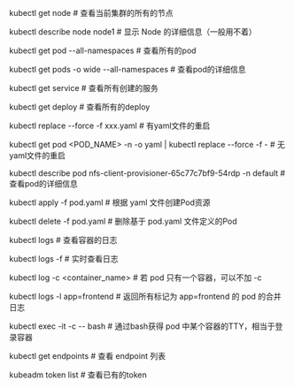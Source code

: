 

kubectl get node # 查看当前集群的所有的节点

kubectl describe node node1 # 显示 Node 的详细信息（一般用不着）

kubectl get pod --all-namespaces # 查看所有的pod

kubectl get pods -o wide --all-namespaces # 查看pod的详细信息

kubectl get service # 查看所有创建的服务

kubectl get deploy # 查看所有的deploy

kubectl replace --force -f xxx.yaml # 有yaml文件的重启

kubectl get pod <POD_NAME> -n <NAMESPACE> -o yaml | kubectl replace --force -f - # 无yaml文件的重启

kubectl describe pod nfs-client-provisioner-65c77c7bf9-54rdp -n default # 查看pod的详细信息

kubectl apply -f pod.yaml # 根据 yaml 文件创建Pod资源

kubectl delete -f pod.yaml # 删除基于 pod.yaml 文件定义的Pod 

kubectl logs <pod-name> # 查看容器的日志

kubectl logs -f <pod-name> # 实时查看日志

kubectl log  <pod-name> -c <container_name> # 若 pod 只有一个容器，可以不加 -c

kubectl logs -l app=frontend # 返回所有标记为 app=frontend 的 pod 的合并日志

kubectl exec -it <pod-name> -c <container-name> -- bash # 通过bash获得 pod 中某个容器的TTY，相当于登录容器

kubectl get endpoints # 查看 endpoint 列表

kubeadm token list # 查看已有的token